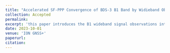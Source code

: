 ```yaml
---
title: "Accelerated SF-PPP Convergence of BDS-3 B1 Band by Widieband Observations"
collection: Accepted
permalink: 
excerpt: 'this paper introduces the B1 wideband signal observations into B1 SF-PPP for the first time. By establishing B1 SF-PPP model with three types of B1 wideband signal observations, real data experiments successfully demonstrate that the B1 wideband signal observations not only have better thermal noise and anti-multipath performances, but also can further accelerate B1 SF-PPP convergence, thus providing a faster SF-PPP solution for BDS-3 B1 band.'
date: 2023-10-01
venue: 'ION GNSS+'
paperurl: 
citation: 
---
```

